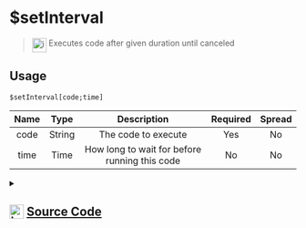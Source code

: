 # $setInterval
> <img align="top" src="https://upload.wikimedia.org/wikipedia/commons/thumb/e/e4/Infobox_info_icon.svg/160px-Infobox_info_icon.svg.png?20150409153300" alt="image" width="25" height="auto"> Executes code after given duration until canceled
## Usage
```
$setInterval[code;time]
```
| Name | Type | Description | Required | Spread
| :---: | :---: | :---: | :---: | :---: |
code | String | The code to execute | Yes | No
time | Time | How long to wait for before running this code | No | No
<details>
<summary>
    
## <img align="top" src="https://cdn4.iconfinder.com/data/icons/iconsimple-logotypes/512/github-512.png" alt="image" width="25" height="auto">  [Source Code](https://github.com/tryforge/ForgeScript-V2/blob/main/src/native/setInterval.ts)
    
</summary>
    
```ts
import { ArgType, IExtendedCompiledFunctionField, NativeFunction, Return } from "../structures"

export default new NativeFunction({
    name: "$setInterval",
    version: "1.0.2",
    description: "Executes code after given duration until canceled",
    unwrap: false,
    brackets: true,
    args: [
        {
            name: "code",
            description: "The code to execute",
            rest: false,
            required: true,
            type: ArgType.String
        },
        {
            name: "time",
            description: "How long to wait for before running this code",
            rest: false,
            type: ArgType.Time
        }
    ],
    async execute(ctx) {
        const [
            code,
            rawTime
        ] = this.data.fields! as IExtendedCompiledFunctionField[]

        const time: Return = await this["resolveUnhandledArg"](ctx, 1)
        if (!this["isValidReturnType"](time)) return time

        setInterval(async () => {
            await this["resolveCode"](ctx, code)
        }, time.value as number)

        return Return.success()
    },
})
```
    
</details>